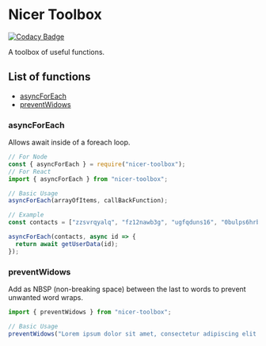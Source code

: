 # Nicer Toolbox

[![Codacy Badge](https://api.codacy.com/project/badge/Grade/8c01ae16d131496f9dd5eef6ce629209)](https://app.codacy.com/manual/maks112v/nicer-toolbox?utm_source=github.com&utm_medium=referral&utm_content=maks112v/nicer-toolbox&utm_campaign=Badge_Grade_Dashboard)

A toolbox of useful functions.

## List of functions

- [asyncForEach](https://www.npmjs.com/package/nicer-toolbox#asyncforeach)
- [preventWidows](https://www.npmjs.com/package/nicer-toolbox#preventwidows)

### asyncForEach

Allows await inside of a foreach loop.

```js
// For Node
const { asyncForEach } = require("nicer-toolbox");
// For React
import { asyncForEach } from "nicer-toolbox";

// Basic Usage
asyncForEach(arrayOfItems, callBackFunction);

// Example
const contacts = ["zzsvrqyalq", "fz12nawb3g", "ugfqduns16", "0bulps6hrb"];

asyncForEach(contacts, async id => {
  return await getUserData(id);
});
```

### preventWidows

Add as NBSP (non-breaking space) between the last to words to prevent unwanted word wraps.

```js
import { preventWidows } from "nicer-toolbox";

// Basic Usage
preventWidows("Lorem ipsum dolor sit amet, consectetur adipiscing elit.");
```
